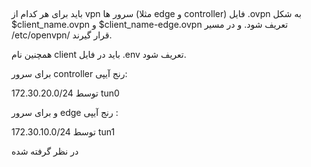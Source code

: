 &#x202b;


باید برای هر کدام از vpn سرور ها 
(مثلا edge و controller)
فایل .ovpn 
به شکل 
$client_name.ovpn
و
$client_name-edge.ovpn
تعریف شود.
و در مسیر 
/etc/openvpn/
قرار گیرند.

همچنین نام client باید در فایل .env تعریف شود.


برای سرور controller رنج آیپی:

172.30.20.0/24 توسط tun0

و برای سرور edge رنج آیپی :

172.30.10.0/24 توسط tun1

در نظر گرفته شده


